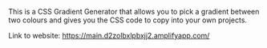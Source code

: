 This is a CSS Gradient Generator that allows you to pick a gradient between two colours and gives you the CSS code to copy into your own projects.

Link to website: https://main.d2zolbxlpbxjj2.amplifyapp.com/
